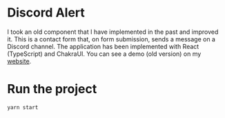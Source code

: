 # Discord Alert

I took an old component that I have implemented in the past and improved it. This is a contact form that, on form submission,  sends a message on a Discord channel. The application has been implemented with React (TypeScript) and ChakraUI. You can see a demo (old version) on my [website](http://andre-i.eu#contactme).

# Run the project 

```
yarn start
```